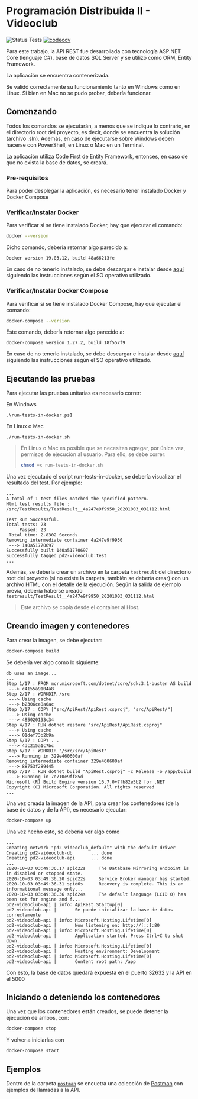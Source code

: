 # Programación Distribuida II - Videoclub

![Status Tests](https://github.com/ferreirapmartin/pd2-videoclub2/workflows/build%20and%20test/badge.svg)
[![codecov](https://codecov.io/gh/ferreirapmartin/pd2-videoclub/branch/master/graph/badge.svg?token=TR5EI24NJA)](https://codecov.io/gh/ferreirapmartin/pd2-videoclub)

Para este trabajo, la API REST fue desarrollada con tecnología ASP.NET Core (lenguaje C#), base de datos SQL Server y se utilizó como ORM, Entity Framework. 

La aplicación se encuentra contenerizada. 

Se validó correctamente su funcionamiento tanto en Windows como en Linux. Si bien en Mac no se pudo probar, debería funcionar.

## Comenzando

Todos los comandos se ejecutarán, a menos que se indique lo contrario, en el directorio root del proyecto, es decir, donde se encuentra la solución (archivo .sln). Además, en caso de ejecutarse sobre Windows deben hacerse con PowerShell, en Linux o Mac en un Terminal.

La aplicación utiliza Code First de Entity Framework, entonces, en caso de que no exista la base de datos, se creará.

### Pre-requisitos

Para poder desplegar la aplicación, es necesario tener instalado Docker y Docker Compose

### Verificar/Instalar Docker

Para verificar si se tiene instalado Docker, hay que ejecutar el comando:

```sh
docker --version
```

Dicho comando, debería retornar algo parecido a:

```
Docker version 19.03.12, build 48a66213fe
```

En caso de no tenerlo instalado, se debe descargar e instalar desde [aquí](https://docs.docker.com/engine/install/) siguiendo las instrucciones según el SO operativo utilizado.


### Verificar/Instalar Docker Compose

Para verificar si se tiene instalado Docker Compose, hay que ejecutar el comando:

```sh
docker-compose --version
```
Este comando, debería retornar algo parecido a:

```
docker-compose version 1.27.2, build 18f557f9
```

En caso de no tenerlo instalado, se debe descargar e instalar desde [aquí](https://docs.docker.com/compose/install) siguiendo las instrucciones según el SO operativo utilizado.

## Ejecutando las pruebas

Para ejecutar las pruebas unitarias es necesario correr:

En Windows
```
.\run-tests-in-docker.ps1
```

En Linux o Mac
```
./run-tests-in-docker.sh
```

> En Linux o Mac es posible que se necesiten agregar, por única vez, permisos de ejecución al usuario. Para ello, se debe correr:
> ```sh
> chmod +x run-tests-in-docker.sh
> ```


Una vez ejecutado el script run-tests-in-docker, se debería visualizar el resultado del test. Por ejemplo:

```
...
A total of 1 test files matched the specified pattern.
Html test results file : /src/TestResults/TestResult__4a247e9f9950_20201003_031112.html

Test Run Successful.
Total tests: 23
     Passed: 23
 Total time: 2.8302 Seconds
Removing intermediate container 4a247e9f9950
 ---> 140a51770697
Successfully built 140a51770697
Successfully tagged pd2-videoclub:test
...
```

Además, se debería crear un archivo en la carpeta `testresult` del directorio root del proyecto (si no existe la carpeta, también se debería crear) con un archivo HTML con el detalle de la ejecución. Según la salida de ejemplo previa, debería haberse creado `testresult/TestResult__4a247e9f9950_20201003_031112.html`

> Este archivo se copia desde el container al Host.

## Creando imagen y contenedores

Para crear la imagen, se debe ejecutar:

```sh
docker-compose build
```

Se debería ver algo como lo siguiente:

```
db uses an image...
...
Step 1/17 : FROM mcr.microsoft.com/dotnet/core/sdk:3.1-buster AS build
 ---> c4155a9104a8
Step 2/17 : WORKDIR /src
 ---> Using cache
 ---> b2306ce8a0ac
Step 3/17 : COPY ["src/ApiRest/ApiRest.csproj", "src/ApiRest/"]
 ---> Using cache
 ---> 485020133c34
Step 4/17 : RUN dotnet restore "src/ApiRest/ApiRest.csproj"
 ---> Using cache
 ---> 01def73b2b9a
Step 5/17 : COPY . .
 ---> 4dc215a1c7bc
Step 6/17 : WORKDIR "/src/src/ApiRest"
 ---> Running in 329e460600af
Removing intermediate container 329e460600af
 ---> 88753f289445
Step 7/17 : RUN dotnet build "ApiRest.csproj" -c Release -o /app/build
 ---> Running in 7e710e9ff85d
Microsoft (R) Build Engine version 16.7.0+7fb82e5b2 for .NET
Copyright (C) Microsoft Corporation. All rights reserved
...
```

Una vez creada la imagen de la API, para crear los contenedores (de la base de datos y de la API), es necesario ejecutar:

```sh
docker-compose up
```

Una vez hecho esto, se debería ver algo como

```
...
Creating network "pd2-videoclub_default" with the default driver
Creating pd2-videoclub-db       ... done
Creating pd2-videoclub-api      ... done
...
2020-10-03 03:49:36.17 spid22s     The Database Mirroring endpoint is in disabled or stopped state.
2020-10-03 03:49:36.20 spid22s     Service Broker manager has started.
2020-10-03 03:49:36.31 spid6s      Recovery is complete. This is an informational message only...
2020-10-03 03:49:36.36 spid24s     The default language (LCID 0) has been set for engine and f...
pd2-videoclub-api | info: ApiRest.Startup[0]
pd2-videoclub-api |       Se puede inicializar la base de datos correctamente
pd2-videoclub-api | info: Microsoft.Hosting.Lifetime[0]
pd2-videoclub-api |       Now listening on: http://[::]:80
pd2-videoclub-api | info: Microsoft.Hosting.Lifetime[0]
pd2-videoclub-api |       Application started. Press Ctrl+C to shut down.
pd2-videoclub-api | info: Microsoft.Hosting.Lifetime[0]
pd2-videoclub-api |       Hosting environment: Development
pd2-videoclub-api | info: Microsoft.Hosting.Lifetime[0]
pd2-videoclub-api |       Content root path: /app
```

Con esto, la base de datos quedará expuesta en el puerto 32632 y la API en el 5000

## Iniciando o deteniendo los contenedores

Una vez que los contenedores están creados, se puede detener la ejecución de ambos, con:

```sh
docker-compose stop
```
Y volver a iniciarlas con

```sh
docker-compose start
```

## Ejemplos

Dentro de la carpeta [`postman`](postman) se encuetra una colección de [Postman](https://www.postman.com/downloads/) con ejemplos de llamadas a la API.